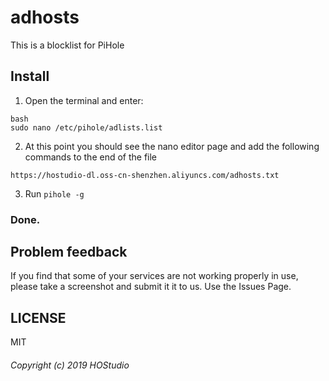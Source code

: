 # adhosts
This is a blocklist for PiHole
## Install
1. Open the terminal and enter:
```
bash
sudo nano /etc/pihole/adlists.list
```
2. At this point you should see the nano editor page and add the following commands to the end of the file
```
https://hostudio-dl.oss-cn-shenzhen.aliyuncs.com/adhosts.txt
```
3. Run `pihole -g`
### Done.
## Problem feedback
If you find that some of your services are not working properly in use, please take a screenshot and submit it it to us. Use the Issues Page.
## LICENSE
MIT
###### Copyright (c) 2019 HOStudio
